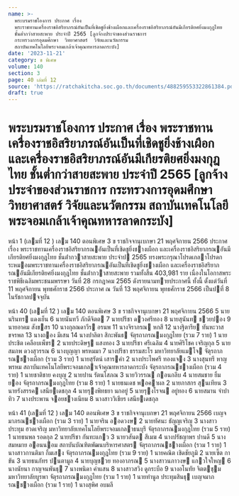 ```yaml
---
name: >-
  พระบรมราชโองการ ประกาศ เรื่อง
  พระราชทานเครื่องราชอิสริยาภรณ์อันเป็นที่เชิดชูยิ่งช้างเผือกและเครื่องราชอิสริยาภรณ์อันมีเกียรติยศยิ่งมงกุฎไทย
  ชั้นต่ำกว่าสายสะพาย ประจำปี 2565 [ลูกจ้างประจำของส่วนราชการ
  กระทรวงการอุดมศึกษา  วิทยาศาสตร์  วิจัยและนวัตกรรม
  สถาบันเทคโนโลยีพระจอมเกล้าเจ้าคุณทหารลาดกระบัง]
date: '2023-11-21'
category: ข พิเศษ
volume: 140
section: 3
page: 40 เล่มที่ 12
source: 'https://ratchakitcha.soc.go.th/documents/488259553322861384.pdf'
draft: true
---
```


# พระบรมราชโองการ ประกาศ เรื่อง พระราชทานเครื่องราชอิสริยาภรณ์อันเป็นที่เชิดชูยิ่งช้างเผือกและเครื่องราชอิสริยาภรณ์อันมีเกียรติยศยิ่งมงกุฎไทย ชั้นต่ำกว่าสายสะพาย ประจำปี 2565 [ลูกจ้างประจำของส่วนราชการ กระทรวงการอุดมศึกษา  วิทยาศาสตร์  วิจัยและนวัตกรรม สถาบันเทคโนโลยีพระจอมเกล้าเจ้าคุณทหารลาดกระบัง]

หน้า 1 (เลมที่ 12 ) เลม 140 ตอนพิเศษ 3 ข ราชกิจจานุเบกษา 21 พฤศจิกายน 2566 ประกาศ เรื่อง พระราชทานเครื่องราชอิสริยาภรณอันเป็นที่เชิดชูยิ่งชางเผือก และเครื่องราชอิสริยาภรณอันมีเกียรติยศยิ่งมงกุฎไทย ชั้นต่ํากวาสายสะพาย ประจําป 2565 ทรงพระกรุณาโปรดเกลาโปรดกระหมอมพระราชทานเครื่องราชอิสริยาภรณอันเป็นที่เชิดชูยิ่งชางเผือก และเครื่องราชอิสริยาภรณอันมีเกียรติยศยิ่งมงกุฎไทย ชั้นต่ํากวาสายสะพาย รวมทั้งสิ้น 403,981 ราย เนื่องในโอกาสพระราชพิธีเฉลิมพระชนมพรรษา วันที่ 28 กรกฎาคม 2565 ดังรายนามทายประกาศนี้ ทั้งนี้ ตั้งแต่วันที่ 11 พฤศจิกายน พุทธศักราช 2566 ประกาศ ณ วันที่ 13 พฤศจิกายน พุทธศักราช 2566 เป็นปที่ 8 ในรัชกาลปจจุบัน

หน้า 40 (เลมที่ 12 ) เลม 140 ตอนพิเศษ 3 ข ราชกิจจานุเบกษา 21 พฤศจิกายน 2566 5 นายนรินทร แดงเย็น 6 นายนันทวี ภักดีจิตต 7 นายปรีชา ดวงศรีทอง 8 นายสุนันท ชวยปอง 9 นายอาคม สังขสร 10 นางกุลณดาวีร อรนพ 11 นางจิราภรณ หกสี 12 นางฐิตารีย ทันหะวาสขจรพล 13 นางถอง มีเสน 14 นางปาลิตา สิกะพันธ จัตุรถาภรณมงกุฎไทย (รวม 7 ราย) 1 นายประชิต เคลือบเพ็ชร 2 นายประดิษฐ แสงทอง 3 นายปรีชา ศรีเฉลิม 4 นายศิริโชค เจริญกุล 5 นายสมภพ ดวงสุวรรณ 6 นางบุญญา พรหมมา 7 นางปรีชา ธรรมสะโร มหาวิทยาลัยแมโจ จัตุรถาภรณชางเผือก (รวม 3 ราย) 1 นายสุรัตน์ เสารคํา 2 นางประไพศรี ทองแจง 3 นางสุนทรี หาญพรหม สถาบันเทคโนโลยีพระจอมเกลาเจ้าคุณทหารลาดกระบัง จัตุรถาภรณชางเผือก (รวม 4 ราย) 1 นายชาติชาย คงบุญ 2 นายปาน รัตนโสภณ 3 นายวิวรรณ กอนกลีบ 4 นายสมชาย ยิ้มยอง จัตุรถาภรณมงกุฎไทย (รวม 8 ราย) 1 นายธนเดช พอคาผล 2 นายภาสกร สุนเทียน 3 นายรังสรรค เสนียเดชกุล 4 นายรุงพิทธยา นกอยู่ 5 นายรุงโรจน อยู่ทอง 6 นายสมาน จําปาทิว 7 นางประพาน จอยชางเนียม 8 นางสาววิเชียร เสนียเดชกุล

หน้า 41 (เลมที่ 12 ) เลม 140 ตอนพิเศษ 3 ข ราชกิจจานุเบกษา 21 พฤศจิกายน 2566 เบญจมาภรณชางเผือก (รวม 3 ราย) 1 นายจริน ออดวงษ 2 นายทัศนะ ธัญญเจริญ 3 นางสาวประทุม ฮวดเจริญ มหาวิทยาลัยเทคโนโลยีพระจอมเกลาธนบุรี จัตุรถาภรณมงกุฎไทย (รวม 5 ราย) 1 นายธนพล รอดกุล 2 นายปรีชา กันทะแกว 3 นายวสันต สีเมฆ 4 นางปรัชญาพร ปานดี 5 นางสมหมาย ออนนอม สถาบันบัณฑิตพัฒนบริหารศาสตร จัตุรถาภรณชางเผือก (รวม 1 ราย) 1 นางสาวกานติมา กิ้มเสง จัตุรถาภรณมงกุฎไทย (รวม 9 ราย) 1 นายคณิต เชิดชัยภูมิ 2 นายเซิ๊ต กาขัน 3 นายธนภัทร ปนตามูล 4 นายบุญชวย ทองอาภรณ 5 นางสาวนภาวงษ แกวใจใหญ 6 นางนัยนา กาญจนพันธุ 7 นางพนิดา คําแสน 8 นางสาวสวิง ดูกระบือ 9 นางอโนทัย จิตตชุม มหาวิทยาลัยบูรพา จัตุรถาภรณมงกุฎไทย (รวม 1 ราย) 1 นายทํานูล ประทุมสินธุ เบญจมาภรณชางเผือก (รวม 1 ราย) 1 นางสุพิศ อบมลี
